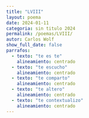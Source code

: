 ```yaml
---
title: "LVIII"
layout: poema
date: 2024-01-11
categoria: sin titulo 2024
permalink: /poemas/LVIII/
autor: Carlos Wolf
show_full_date: false
parrafos:
  - texto: "te es te"
    alineamiento: centrado
  - texto: "te escucho"
    alineamiento: centrado
  - texto: "te comparto"
    alineamiento: centrado
  - texto: "te altero"
    alineamiento: centrado
  - texto: "te contextualizo"
    alineamiento: centrado
---
```


